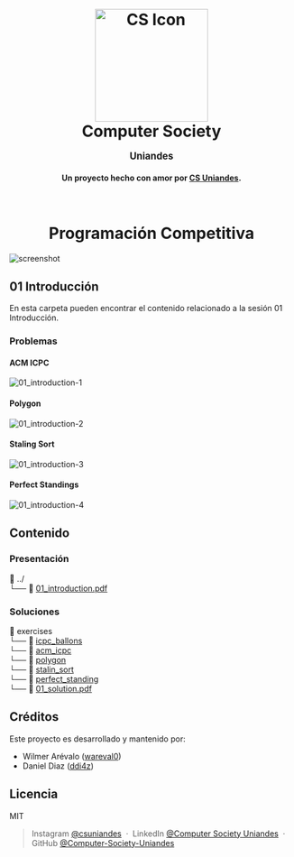 <h1 align="center">
  <br>
  <a href="http://www.amitmerchant.com/electron-markdownify"><img src="https://github.com/user-attachments/assets/3318bcb7-2eb2-4d11-9a40-6b7017cfbf94" alt="CS Icon" width="200"></a>
  <br>
  Computer Society
  <p style="font-size:0.6em">Uniandes</p> 
</h1>

<h4 align="center">Un proyecto hecho con amor por <a href="https://www.linkedin.com/in/computer-society-uniandes-ba1071331/" target="_blank">CS Uniandes</a>.</h4>

<h1 align="center">
  <br>
  Programación Competitiva
</h1>

![screenshot](https://github.com/user-attachments/assets/5eac8ecc-5d36-4eb9-8576-3a3a1b64c91b)

## 01 Introducción
En esta carpeta pueden encontrar el contenido relacionado a la sesión 01 Introducción.

### Problemas
#### ACM ICPC
![01_introduction-1](https://github.com/user-attachments/assets/8166a35e-9241-4cd8-84a1-891e121c60da)

#### Polygon
![01_introduction-2](https://github.com/user-attachments/assets/b9f3b4e6-f4d1-489e-84c8-3950d31ea178)

#### Staling Sort
![01_introduction-3](https://github.com/user-attachments/assets/ddc9f280-0407-4a93-b22f-d36a9b385a5e)

#### Perfect Standings
![01_introduction-4](https://github.com/user-attachments/assets/cfd1fc18-e066-40cf-b572-1730d9b48cd3)

## Contenido
### Presentación
📂 ../  
└── 📄 [01_introduction.pdf](https://github.com/Computer-Society-Uniandes/Competitive-Programming/blob/main/content/01_introduction/01_introduction.pdf)  

### Soluciones
📂 exercises  
└── 📂 [icpc_ballons](https://github.com/Computer-Society-Uniandes/Competitive-Programming/tree/main/content/01_introduction/exercises/icpc_ballons)  
└── 📂 [acm_icpc](https://github.com/Computer-Society-Uniandes/Competitive-Programming/tree/main/content/01_introduction/exercises/acm_icpc)  
└── 📂 [polygon](https://github.com/Computer-Society-Uniandes/Competitive-Programming/tree/main/content/01_introduction/exercises/polygon)  
└── 📂 [stalin_sort](https://github.com/Computer-Society-Uniandes/Competitive-Programming/tree/main/content/01_introduction/exercises/stalin_sort)  
└── 📂 [perfect_standing](https://github.com/Computer-Society-Uniandes/Competitive-Programming/tree/main/content/01_introduction/exercises/perfect_standing)  
└── 📄 [01_solution.pdf](https://github.com/Computer-Society-Uniandes/Competitive-Programming/blob/main/content/01_introduction/exercises/01_solution.pdf)  

## Créditos
Este proyecto es desarrollado y mantenido por:
- Wilmer Arévalo ([wareval0](https://github.com/wareval0))
- Daniel Diaz ([ddi4z](https://github.com/ddi4z))

## Licencia
MIT

> Instagram [@csuniandes](https://www.instagram.com/csuniandes?utm_source=ig_web_button_share_sheet&igsh=ZDNlZDc0MzIxNw==) &nbsp;&middot;&nbsp;
> LinkedIn [@Computer Society Uniandes](https://www.linkedin.com/in/computer-society-uniandes-ba1071331/) &nbsp;&middot;&nbsp;
> GitHub [@Computer-Society-Uniandes](https://github.com/Computer-Society-Uniandes)
